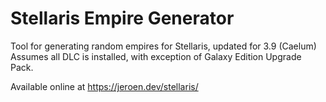 # Stellaris Empire Generator
Tool for generating random empires for Stellaris, updated for 3.9 (Caelum)  
Assumes all DLC is installed, with exception of Galaxy Edition Upgrade Pack.  
  
Available online at https://jeroen.dev/stellaris/  